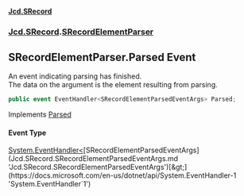 #### [Jcd.SRecord](index.md 'index')
### [Jcd.SRecord](Jcd.SRecord.md 'Jcd.SRecord').[SRecordElementParser](Jcd.SRecord.SRecordElementParser.md 'Jcd.SRecord.SRecordElementParser')

## SRecordElementParser.Parsed Event

An event indicating parsing has finished.  
The data on the argument is the element resulting from parsing.

```csharp
public event EventHandler<SRecordElementParsedEventArgs> Parsed;
```

Implements [Parsed](Jcd.SRecord.ISRecordElementParser.Parsed.md 'Jcd.SRecord.ISRecordElementParser.Parsed')

#### Event Type
[System.EventHandler&lt;](https://docs.microsoft.com/en-us/dotnet/api/System.EventHandler-1 'System.EventHandler`1')[SRecordElementParsedEventArgs](Jcd.SRecord.SRecordElementParsedEventArgs.md 'Jcd.SRecord.SRecordElementParsedEventArgs')[&gt;](https://docs.microsoft.com/en-us/dotnet/api/System.EventHandler-1 'System.EventHandler`1')